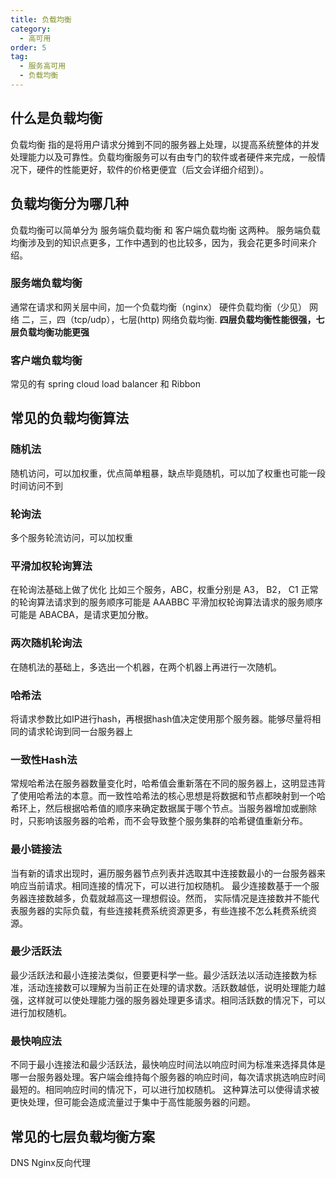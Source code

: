 ```yaml
---
title: 负载均衡
category:
  - 高可用
order: 5
tag:
  - 服务高可用
  - 负载均衡
---
```


## 什么是负载均衡
负载均衡 指的是将用户请求分摊到不同的服务器上处理，以提高系统整体的并发处理能力以及可靠性。负载均衡服务可以有由专门的软件或者硬件来完成，一般情况下，硬件的性能更好，软件的价格更便宜（后文会详细介绍到）。
## 负载均衡分为哪几种
负载均衡可以简单分为 服务端负载均衡 和 客户端负载均衡 这两种。
服务端负载均衡涉及到的知识点更多，工作中遇到的也比较多，因为，我会花更多时间来介绍。
### 服务端负载均衡
通常在请求和网关层中间，加一个负载均衡（nginx）
硬件负载均衡（少见）
网络 二，三，四（tcp/udp），七层(http) 网络负载均衡.
**四层负载均衡性能很强，七层负载均衡功能更强**
### 客户端负载均衡
常见的有 spring cloud load balancer 和 Ribbon
## 常见的负载均衡算法
### 随机法
随机访问，可以加权重，优点简单粗暴，缺点毕竟随机，可以加了权重也可能一段时间访问不到
### 轮询法
多个服务轮流访问，可以加权重
### 平滑加权轮询算法
在轮询法基础上做了优化
比如三个服务，ABC，权重分别是 A3， B2， C1
正常的轮询算法请求到的服务顺序可能是 AAABBC
平滑加权轮询算法请求的服务顺序可能是 ABACBA，是请求更加分散。
### 两次随机轮询法
在随机法的基础上，多选出一个机器，在两个机器上再进行一次随机。
### 哈希法
将请求参数比如IP进行hash，再根据hash值决定使用那个服务器。能够尽量将相同的请求轮询到同一台服务器上
### 一致性Hash法
常规哈希法在服务器数量变化时，哈希值会重新落在不同的服务器上，这明显违背了使用哈希法的本意。而一致性哈希法的核心思想是将数据和节点都映射到一个哈希环上，然后根据哈希值的顺序来确定数据属于哪个节点。当服务器增加或删除时，只影响该服务器的哈希，而不会导致整个服务集群的哈希键值重新分布。
### 最小链接法
当有新的请求出现时，遍历服务器节点列表并选取其中连接数最小的一台服务器来响应当前请求。相同连接的情况下，可以进行加权随机。
最少连接数基于一个服务器连接数越多，负载就越高这一理想假设。然而， 实际情况是连接数并不能代表服务器的实际负载，有些连接耗费系统资源更多，有些连接不怎么耗费系统资源。
### 最少活跃法
最少活跃法和最小连接法类似，但要更科学一些。最少活跃法以活动连接数为标准，活动连接数可以理解为当前正在处理的请求数。活跃数越低，说明处理能力越强，这样就可以使处理能力强的服务器处理更多请求。相同活跃数的情况下，可以进行加权随机。
### 最快响应法
不同于最小连接法和最少活跃法，最快响应时间法以响应时间为标准来选择具体是哪一台服务器处理。客户端会维持每个服务器的响应时间，每次请求挑选响应时间最短的。相同响应时间的情况下，可以进行加权随机。
这种算法可以使得请求被更快处理，但可能会造成流量过于集中于高性能服务器的问题。
## 常见的七层负载均衡方案
DNS
Nginx反向代理




